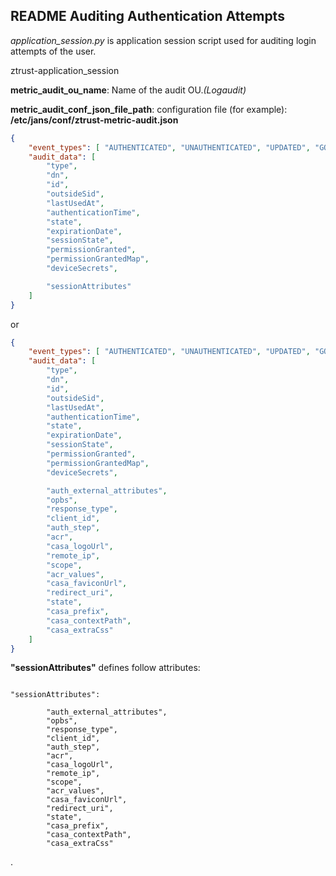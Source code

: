 ## README Auditing Authentication Attempts

*application_session.py* is application session script used for auditing login
attempts of the user.

ztrust-application_session

**metric_audit_ou_name**: Name of the audit OU.*(Logaudit)*  

**metric_audit_conf_json_file_path**: configuration file (for example): **/etc/jans/conf/ztrust-metric-audit.json**  

```json
{
    "event_types": [ "AUTHENTICATED", "UNAUTHENTICATED", "UPDATED", "GONE" ],
    "audit_data": [ 
        "type",
        "dn",
        "id",
        "outsideSid",
        "lastUsedAt",
        "authenticationTime",
        "state",
        "expirationDate",
        "sessionState",
        "permissionGranted",
        "permissionGrantedMap",
        "deviceSecrets",

        "sessionAttributes"
    ]    
}
```

or

```json
{
    "event_types": [ "AUTHENTICATED", "UNAUTHENTICATED", "UPDATED", "GONE" ],
    "audit_data": [ 
        "type",
        "dn",
        "id",
        "outsideSid",
        "lastUsedAt",
        "authenticationTime",
        "state",
        "expirationDate",
        "sessionState",
        "permissionGranted",
        "permissionGrantedMap",
        "deviceSecrets",

        "auth_external_attributes",
        "opbs",
        "response_type",
        "client_id",
        "auth_step",
        "acr",
        "casa_logoUrl",
        "remote_ip",
        "scope",
        "acr_values",
        "casa_faviconUrl",
        "redirect_uri",
        "state",
        "casa_prefix",
        "casa_contextPath",
        "casa_extraCss"
    ]
}
```

**"sessionAttributes"** defines follow attributes:  

```text

"sessionAttributes":

        "auth_external_attributes",
        "opbs",
        "response_type",
        "client_id",
        "auth_step",
        "acr",
        "casa_logoUrl",
        "remote_ip",
        "scope",
        "acr_values",
        "casa_faviconUrl",
        "redirect_uri",
        "state",
        "casa_prefix",
        "casa_contextPath",
        "casa_extraCss"

```
.
